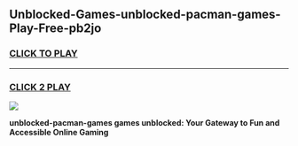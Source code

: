 
## Unblocked-Games-unblocked-pacman-games-Play-Free-pb2jo
<h3>
<a href="https://premium76.site?title=unblocked-pacman-games&ref=17A">CLICK TO PLAY</a></h3>
<hr>

<h3>
<a href="https://premium76.site?title=unblocked-pacman-games&ref=17A">CLICK 2 PLAY</a>
  
</h3>

<a href="https://premium76.site?title=unblocked-pacman-games&ref=17A"><img src="https://clearcache.store/games.png"></a>


**unblocked-pacman-games games unblocked: Your Gateway to Fun and Accessible Online Gaming**
